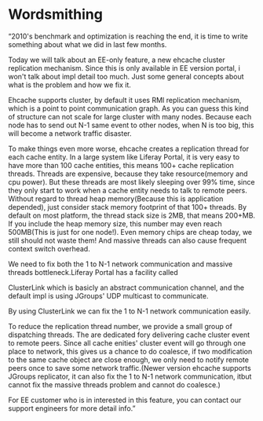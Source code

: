 # Wordsmithing

“2010's benchmark and optimization is reaching the end, it is time to write something about what we did in last few months.

Today we will talk about an EE-only feature, a new ehcache cluster replication mechanism. Since this is only available in EE version portal, i won't talk about impl detail too much. Just some general concepts about what is the problem and how we fix it.

Ehcache supports cluster, by default it uses RMI replication mechanism, which is a point to point communication graph. As you can guess this kind of structure can not scale for large cluster with many nodes. Because each node has to send out N-1 same event to other nodes, when N is too big, this will become a network traffic disaster.

To make things even more worse, ehcache creates a replication thread for each cache entity. In a large system like Liferay Portal, it is very easy to have more than 100 cache entities, this means 100+ cache replication threads. Threads are expensive, because they take resource(memory and cpu power). But these threads are most likely sleeping over 99% time, since they only start to work when a cache entity needs to talk to remote peers. Without regard to thread heap memory(Because this is application depended), just consider stack memory footprint of that 100+ threads. By default on most platform, the thread stack size is 2MB, that means 200+MB. If you include the heap memory size, this number may even reach 500MB(This is just for one node!). Even memory chips are cheap today, we still should not waste them! And massive threads can also cause frequent context switch overhead.

We need to fix both the 1 to N-1 network communication and massive threads bottleneck.Liferay Portal has a facility called

ClusterLink which is basicly an abstract communication channel, and the default impl is using JGroups' UDP multicast to communicate.

By using ClusterLink we can fix the 1 to N-1 network communication easily.

To reduce the replication thread number, we provide a small group of dispatching threads. The are dedicated fory delivering cache cluster event to remote peers. Since all cache enities' cluster event will go through one place to network, this gives us a chance to do coalesce, if two modification to the same cache object are close enough, we only need to notify remote peers once to save some network traffic.(Newer version ehcache supports JGroups replicator, it can also fix the 1 to N-1 network communication, itbut cannot fix the massive threads problem and cannot do coalesce.)

For EE customer who is in interested in this feature, you can contact our support engineers for more detail info.”
